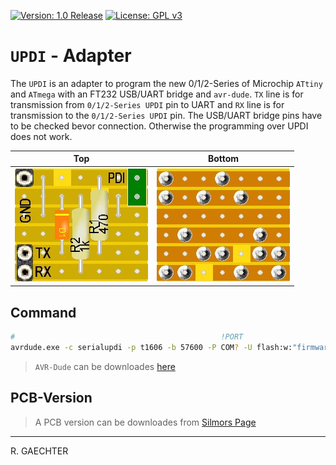 [![Version: 1.0 Release](https://img.shields.io/badge/Version-1.0%20Release-green.svg)](https://github.com/0x007e/updi) [![License: GPL v3](https://img.shields.io/badge/License-GPL%20v3-blue.svg)](https://www.gnu.org/licenses/gpl-3.0)

# `UPDI` - Adapter

The `UPDI` is an adapter to program the new 0/1/2-Series of Microchip `ATtiny` and `ATmega` with an FT232 USB/UART bridge and `avr-dude`. `TX` line is for transmission from `0/1/2-Series UPDI` pin to UART and `RX` line is for transmission to the `0/1/2-Series UPDI` pin. The USB/UART bridge pins have to be checked bevor connection. Otherwise the programming over UPDI does not work.

| Top                           | Bottom                              |
|:-----------------------------:|:-----------------------------------:|
| ![Top](./images/UPDI_top.jpg) | ![Bottom](./images/UPDI_bottom.jpg) |

## Command

``` bash
#                                              !PORT
avrdude.exe -c serialupdi -p t1606 -b 57600 -P COM? -U flash:w:"firmware.hex":a -U eeprom:w:"firmware.eep":a -v
```

> `AVR-Dude` can be downloades [here](https://github.com/avrdudes/avrdude/releases)

## PCB-Version

> A PCB version can be downloades from [Silmors Page](http://silmor.de/tronic.updi.php)

---

R. GAECHTER

